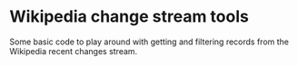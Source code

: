 Wikipedia change stream tools
=============================
Some basic code to play around with getting and filtering
records from the Wikipedia recent changes stream.
